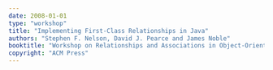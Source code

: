 ```yaml
---
date: 2008-01-01
type: "workshop"
title: "Implementing First-Class Relationships in Java"
authors: "Stephen F. Nelson, David J. Pearce and James Noble"
booktitle: "Workshop on Relationships and Associations in Object-Oriented Languages (RAOOL)"
copyright: "ACM Press"
---
```


